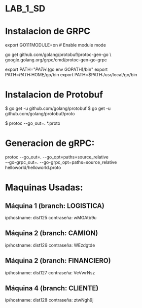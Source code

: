 # LAB_1_SD


# Instalacion de GRPC
export GO111MODULE=on  # Enable module mode

go get github.com/golang/protobuf/protoc-gen-go \ google.golang.org/grpc/cmd/protoc-gen-go-grpc

export PATH="$PATH:$(go env GOPATH)/bin"
export PATH=$PATH:$HOME/go/bin
export PATH=$PATH:/usr/local/go/bin

# Instalacion de Protobuf
$ go get -u github.com/golang/protobuf
$ go get -u github.com/golang/protobuf/proto

$ protoc --go_out=. *.proto


# Generacion de gRPC:
protoc --go_out=. --go_opt=paths=source_relative \
    --go-grpc_out=. --go-grpc_opt=paths=source_relative \
    helloworld/helloworld.proto


# Maquinas Usadas:
## Máquina 1 (branch: LOGISTICA) 
ip/hostname: dist125 
contraseña: wMGAtb9u

## Máquina 2 (branch: CAMION) 
ip/hostname: dist126 
contraseña: WEzdgtde

##  Máquina 2 (branch: FINANCIERO) 
ip/hostname: dist127 
contraseña: VeVwrNsz

## Máquina 4 (branch: CLIENTE) 
ip/hostname: dist128 
contraseña: ztwNgh9j
